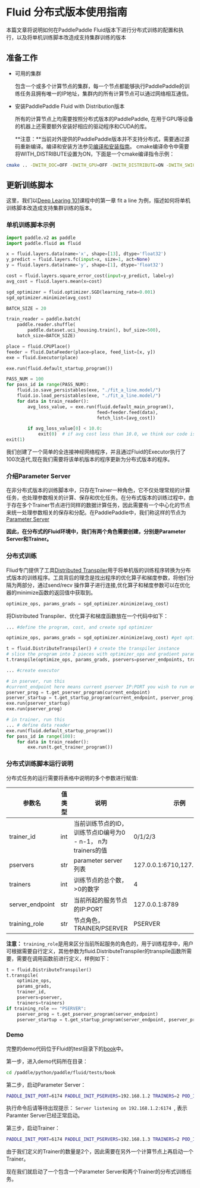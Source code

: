 # Fluid 分布式版本使用指南
本篇文章将说明如何在PaddlePaddle Fluid版本下进行分布式训练的配置和执行，以及将单机训练脚本改造成支持集群训练的版本

## 准备工作
* 可用的集群

    包含一个或多个计算节点的集群，每一个节点都能够执行PaddlePaddle的训练任务且拥有唯一的IP地址，集群内的所有计算节点可以通过网络相互通信。
* 安装PaddlePaddle Fluid with Distribution版本

    所有的计算节点上均需要按照分布式版本的PaddlePaddle, 在用于GPU等设备的机器上还需要额外安装好相应的驱动程序和CUDA的库。

    **注意：**当前对外提供的PaddlePaddle版本并不支持分布式，需要通过源码重新编译。编译和安装方法参见[编译和安装指南](http://www.paddlepaddle.org/docs/develop/documentation/en/getstarted/build_and_install/index_en.html)。
    cmake编译命令中需要将WITH_DISTRIBUTE设置为ON，下面是一个cmake编译指令示例：
``` bash
cmake .. -DWITH_DOC=OFF -DWITH_GPU=OFF -DWITH_DISTRIBUTE=ON -DWITH_SWIG_PY=ON -DWITH_PYTHON=ON
```

## 更新训练脚本
这里，我们以[Deep Learing 101](http://www.paddlepaddle.org/docs/develop/book/01.fit_a_line/index.html)课程中的第一章 fit a line 为例，描述如何将单机训练脚本改造成支持集群训练的版本。
### 单机训练脚本示例
```python
import paddle.v2 as paddle
import paddle.fluid as fluid

x = fluid.layers.data(name='x', shape=[13], dtype='float32')
y_predict = fluid.layers.fc(input=x, size=1, act=None)
y = fluid.layers.data(name='y', shape=[1], dtype='float32')

cost = fluid.layers.square_error_cost(input=y_predict, label=y)
avg_cost = fluid.layers.mean(x=cost)

sgd_optimizer = fluid.optimizer.SGD(learning_rate=0.001)
sgd_optimizer.minimize(avg_cost)

BATCH_SIZE = 20

train_reader = paddle.batch(
    paddle.reader.shuffle(
        paddle.dataset.uci_housing.train(), buf_size=500),
    batch_size=BATCH_SIZE)

place = fluid.CPUPlace()
feeder = fluid.DataFeeder(place=place, feed_list=[x, y])
exe = fluid.Executor(place)

exe.run(fluid.default_startup_program())

PASS_NUM = 100
for pass_id in range(PASS_NUM):
    fluid.io.save_persistables(exe, "./fit_a_line.model/")
    fluid.io.load_persistables(exe, "./fit_a_line.model/")
    for data in train_reader():
        avg_loss_value, = exe.run(fluid.default_main_program(),
                                  feed=feeder.feed(data),
                                  fetch_list=[avg_cost])

        if avg_loss_value[0] < 10.0:
            exit(0)  # if avg cost less than 10.0, we think our code is good.
exit(1)
```

我们创建了一个简单的全连接神经网络程序，并且通过Fluid的Executor执行了100次迭代,现在我们需要将该单机版本的程序更新为分布式版本的程序。
### 介绍Parameter Server
在非分布式版本的训练脚本中，只存在Trainer一种角色，它不仅处理常规的计算任务，也处理参数相关的计算、保存和优化任务。在分布式版本的训练过程中，由于存在多个Trainer节点进行同样的数据计算任务，因此需要有一个中心化的节点来统一处理参数相关的保存和分配。在PaddlePaddle中，我们称这样的节点为[Parameter Server](https://github.com/PaddlePaddle/Paddle/blob/develop/doc/fluid/design/dist_train/parameter_server.md)

**因此，在分布式的Fluid环境中，我们有两个角色需要创建，分别是Parameter Server和Trainer。**

### 分布式训练
Fliud专门提供了工具[Distributed Transpiler](https://github.com/PaddlePaddle/Paddle/blob/ba65d54d9d3b41cd3c5171b00f476d4e60133ddb/doc/fluid/design/dist_train/distributed_architecture.md#distributed-transpiler)用于将单机版的训练程序转换为分布式版本的训练程序。工具背后的理念是找出程序的优化算子和梯度参数，将他们分隔为两部分，通过send/recv 操作算子进行连接,优化算子和梯度参数可以在优化器的minimize函数的返回值中获取到。
```python
optimize_ops, params_grads = sgd_optimizer.minimize(avg_cost)
```
将Distributed Transpiler、优化算子和梯度函数放在一个代码中如下：
```python
... #define the program, cost, and create sgd optimizer

optimize_ops, params_grads = sgd_optimizer.minimize(avg_cost) #get optimize OPs and gradient parameters

t = fluid.DistributeTranspiler() # create the transpiler instance
# slice the program into 2 pieces with optimizer_ops and gradient parameters list, as well as pserver_endpoints, which is a comma separated list of [IP:PORT] and number of trainers
t.transpile(optimize_ops, params_grads, pservers=pserver_endpoints, trainers=2)

... #create executor

# in pserver, run this
#current_endpoint here means current pserver IP:PORT you wish to run on
pserver_prog = t.get_pserver_program(current_endpoint)
pserver_startup = t.get_startup_program(current_endpoint, pserver_prog)
exe.run(pserver_startup)
exe.run(pserver_prog)

# in trainer, run this
... # define data reader
exe.run(fluid.default_startup_program())
for pass_id in range(100):
    for data in train_reader():
        exe.run(t.get_trainer_program())
```
### 分布式训练脚本运行说明
分布式任务的运行需要将表格中说明的多个参数进行赋值:

<table>
<thead>
<tr>
<th>参数名</th>
<th> 值类型</th>
<th>说明</th>
<th> 示例</th>
</tr>
</thead>
<tbody>
<tr>
<td>trainer_id </td>
<td> int</td>
<td> 当前训练节点的ID，训练节点ID编号为0 - n-1， n为trainers的值 </td>
<td> 0/1/2/3  </td>
</tr>
<tr>
<td>pservers </td>
<td> str</td>
<td> parameter server 列表 </td>
<td> 127.0.0.1:6710,127.0.0.1:6711 </td>
</tr>
<tr>
<td>trainers </td>
<td>int </td>
<td> 训练节点的总个数，>0的数字 </td>
<td> 4 </td>
</tr>
<tr>
<td> server_endpoint</td>
<td> str </td>
<td> 当前所起的服务节点的IP:PORT </td>
<td> 127.0.0.1:8789 </td>
</tr>
<tr>
<td> training_role</td>
<td>str </td>
<td> 节点角色， TRAINER/PSERVER </td>
<td> PSERVER </td>
</tr>
</tbody>
</table>


**注意：** ```training_role```是用来区分当前所起服务的角色的，用于训练程序中，用户可根据需要自行定义，其他参数为fluid.DistributeTranspiler的transpile函数所需要，需要在调用函数前进行定义，样例如下：

```python
t = fluid.DistributeTranspiler()
t.transpile(
    optimize_ops,
    params_grads,
    trainer_id,
    pservers=pserver,
    trainers=trainers)
if training_role == "PSERVER":
    pserver_prog = t.get_pserver_program(server_endpoint)
    pserver_startup = t.get_startup_program(server_endpoint, pserver_prog)
```

### Demo
完整的demo代码位于Fluid的test目录下的[book](https://github.com/PaddlePaddle/Paddle/blob/develop/python/paddle/fluid/tests/book/test_fit_a_line.py)中。

第一步，进入demo代码所在目录：
```bash
cd /paddle/python/paddle/fluid/tests/book
```

第二步，启动Parameter Server：
```bash
PADDLE_INIT_PORT=6174 PADDLE_INIT_PSERVERS=192.168.1.2 TRAINERS=2 POD_IP=192.168.1.2 PADDLE_TRAINER_ID=1 TRAINING_ROLE=PSERVER python test_fit_a_line.py
```
执行命令后请等待出现提示： ```Server listening on 192.168.1.2:6174 ```, 表示Paramter Server已经正常启动。

第三步，启动Trainer：
```bash
PADDLE_INIT_PORT=6174 PADDLE_INIT_PSERVERS=192.168.1.3 TRAINERS=2 POD_IP=192.168.1.3 PADDLE_TRAINER_ID=1 TRAINING_ROLE=TRAINER python test_fit_a_line.py
```
由于我们定义的Trainer的数量是2个，因此需要在另外一个计算节点上再启动一个Trainer。

现在我们就启动了一个包含一个Parameter Server和两个Trainer的分布式训练任务。
